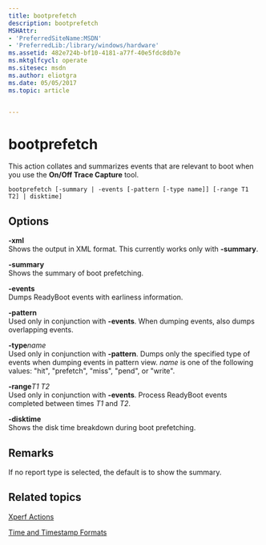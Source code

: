 ```yaml
---
title: bootprefetch
description: bootprefetch
MSHAttr:
- 'PreferredSiteName:MSDN'
- 'PreferredLib:/library/windows/hardware'
ms.assetid: 482e724b-bf10-4181-a77f-40e5fdc8db7e
ms.mktglfcycl: operate
ms.sitesec: msdn
ms.author: eliotgra
ms.date: 05/05/2017
ms.topic: article


---
```


# bootprefetch


This action collates and summarizes events that are relevant to boot when you use the **On/Off Trace Capture** tool.

```
bootprefetch [-summary | -events [-pattern [-type name]] [-range T1 T2] | disktime]
```

## Options


<a href="" id="-xml"></a>**-xml**  
Shows the output in XML format. This currently works only with **-summary**.

<a href="" id="-summary"></a>**-summary**  
Shows the summary of boot prefetching.

<a href="" id="-events"></a>**-events**  
Dumps ReadyBoot events with earliness information.

<a href="" id="-pattern"></a>**-pattern**  
Used only in conjunction with **-events**. When dumping events, also dumps overlapping events.

<a href="" id="-typename"></a>**-type***name*  
Used only in conjunction with **-pattern**. Dumps only the specified type of events when dumping events in pattern view. *name* is one of the following values: "hit", "prefetch", "miss", "pend", or "write".

<a href="" id="-ranget1-t2"></a>**-range***T1 T2*  
Used only in conjunction with **-events**. Process ReadyBoot events completed between times *T1* and *T2*.

<a href="" id="-disktime"></a>**-disktime**  
Shows the disk time breakdown during boot prefetching.

## Remarks


If no report type is selected, the default is to show the summary.

## Related topics


[Xperf Actions](xperf-actions.md)

[Time and Timestamp Formats](time-and-timestamp-formats.md)

 

 







